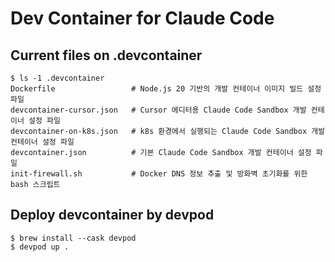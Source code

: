 # Dev Container for Claude Code

## Current files on .devcontainer 
```
$ ls -1 .devcontainer
Dockerfile                 # Node.js 20 기반의 개발 컨테이너 이미지 빌드 설정 파일
devcontainer-cursor.json   # Cursor 에디터용 Claude Code Sandbox 개발 컨테이너 설정 파일
devcontainer-on-k8s.json   # k8s 환경에서 실행되는 Claude Code Sandbox 개발 컨테이너 설정 파일
devcontainer.json          # 기본 Claude Code Sandbox 개발 컨테이너 설정 파일 
init-firewall.sh           # Docker DNS 정보 추출 및 방화벽 초기화를 위한 bash 스크립트
```

## Deploy devcontainer by devpod 
```
$ brew install --cask devpod
$ devpod up .
```

